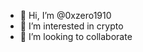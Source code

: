 - 👋 Hi, I’m @0xzero1910
- 👀 I’m interested in crypto
- 💞️ I’m looking to collaborate
<!---
0xzero1910/0xzero1910 is a ✨ special ✨ repository because its `README.md` (this file) appears on your GitHub profile.
You can click the Preview link to take a look at your changes.
--->
